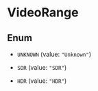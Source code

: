 

# VideoRange

## Enum


* `UNKNOWN` (value: `"Unknown"`)

* `SDR` (value: `"SDR"`)

* `HDR` (value: `"HDR"`)



